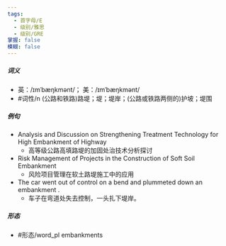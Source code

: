 ```yaml
---
tags:
  - 首字母/E
  - 级别/雅思
  - 级别/GRE
掌握: false
模糊: false
---
```

##### 词义
- 英：/ɪmˈbæŋkmənt/； 美：/ɪmˈbæŋkmənt/
- #词性/n  (公路和铁路)路堤；堤；堤岸；(公路或铁路两侧的)护坡；堤围
##### 例句
- Analysis and Discussion on Strengthening Treatment Technology for High Embankment of Highway
	- 高等级公路高填路堤的加固处治技术分析探讨
- Risk Management of Projects in the Construction of Soft Soil Embankment
	- 风险项目管理在软土路堤施工中的应用
- The car went out of control on a bend and plummeted down an embankment .
	- 车子在弯道处失去控制，一头扎下堤岸。
##### 形态
- #形态/word_pl embankments
